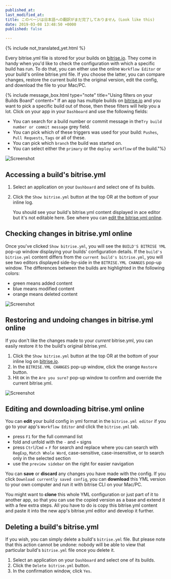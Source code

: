 ```yaml
---
published_at:
last_modified_at:
title: このページは日本語への翻訳がまだ完了しておりません (Look like this)
date: 2019-03-08 13:48:50 +0000
published: false

---
```

{% include not_translated_yet.html %}

Every bitrise.yml file is stored for your builds on [bitrise.io](https://www.bitrise.io). They come in handy when you'd like to check the configuration with which a specific build has run. To do that, you can either use the online `Workflow Editor` or your build's online bitrise.yml file. If you choose the latter, you can compare changes, restore the current build to the original version, edit the config, and download the file to your Mac/PC.

{% include message_box.html type="note" title="Using filters on your Builds Board" content=" If an app has multiple builds on [bitrise.io](https://www.bitrise.io) and you want to pick a specific build out of those, then these filters will help you a lot. Click on your app in your `Dashboard` and use the following fields:

* You can search for a build number or commit message in the`Try build number or commit message` grey field.
* You can pick which of these triggers was used for your build: `Pushes`, `Pull Requests`, `Tags` or all of these.
* You can pick which `branch` the build was started on.
* You can select either the `primary` or the `deploy workflow` of the build."%}

![Screenshot](/img/bitrise-cli-bitrise-yml/build-filters.png)

## Accessing a build's bitrise.yml

1. Select an application on your `Dashboard` and select one of its builds.
2. Click the `Show bitrise.yml` button at the top OR at the bottom of your inline log.

   You should see your build's bitrise.yml content displayed in ace editor but it's not editable here. See where you can [edit the bitrise.yml online](#editing-and-downloading-bitriseyml-online).

## Checking changes in bitrise.yml online

Once you've clicked `Show bitrise.yml`, you will see the `BUILD'S BITRISE YML` pop-up window displaying your builds' configuration details. If the `build's bitrise.yml` content differs from the `current build's bitrise.yml`, you will see two editors displayed side-by-side in the `BITRISE.YML CHANGES` pop-up window. The differences between the builds are highlighted in the following colors:

* green means added content
* blue means modified content
* orange means deleted content

![Screenshot](/img/bitrise-cli-bitrise-yml/bitrise-yml-changes.png)

## Restoring and undoing changes in bitrise.yml online

If you don't like the changes made to your _current_ bitrise.yml, you can easily restore it to the build's original bitrise.yml.

1. Click the `Show bitrise.yml` button at the top OR at the bottom of your inline log on [bitrise.io](https://www.bitrise.io/).
2. In the `BITRISE.YML CHANGES` pop-up window, click the orange `Restore` button.
3. Hit `OK` in the `Are you sure?` pop-up window to confirm and override the current bitrise.yml.

![Screenshot](/img/bitrise-cli-bitrise-yml/confirm-bitrise-yml-changes.png)

## Editing and downloading bitrise.yml online

You can **edit** your build config in yml format in the `bitrise.yml editor` if you go to your app's `Workflow Editor` and click the `bitrise.yml` tab.

* press `F1` for the full command list
* fold and unfold with the `-` and `+` signs
* press `Ctrl`/`Cmd` + `F` for search and replace where you can search with `RegExp`, `Match Whole Word`, case-sensitive, case-insensitive, or to search only in the selected section
* use the `preview sidebar` on the right for easier navigation

You can **save** or **discard** any changes you have made with the config. If you click `Download currently saved config`, you can **download** this YML version to your own computer and run it with bitrise CLI on your Mac/PC.

You might want to **clone** this whole YML configuration or just part of it to another app, so that you can use the copied version as a base and extend it with a few extra steps. All you have to do is copy this bitrise.yml content and paste it into the new app's bitrise.yml editor and develop it further.

## Deleting a build's bitrise.yml

If you wish, you can simply delete a build's `bitrise.yml` file. But please note that this action cannot be undone: nobody will be able to view that particular build's `bitrise.yml` file once you delete it.

1. Select an application on your `Dashboard` and select one of its builds.
2. Click the `Delete bitrise.yml` button.
3. In the confirmation window, click `Yes`.